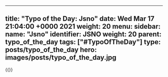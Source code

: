 
---
title: "Typo of the Day: Jsno"
date: Wed Mar 17 21:04:00 +0000 2021
weight: 20
menu:
  sidebar:
    name: "Jsno"
    identifier: JSNO
    weight: 20
    parent: typo_of_the_day
tags: ["#TypoOfTheDay"]
type: posts/typo_of_the_day
hero: images/posts/typo_of_the_day.jpg
---


{{<tweet user="mariatta" id="1372292658148696064">}}

